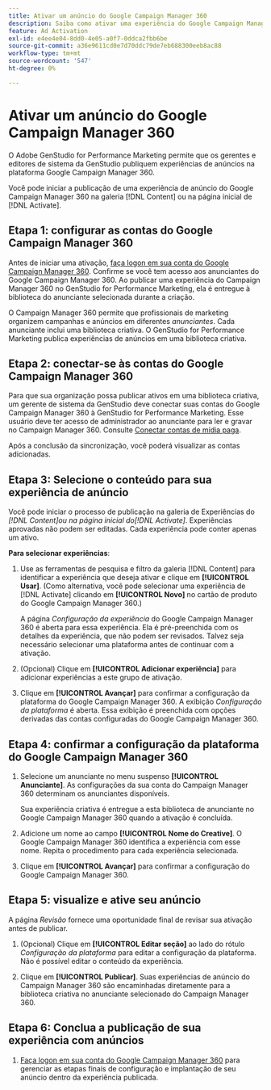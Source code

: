 ```yaml
---
title: Ativar um anúncio do Google Campaign Manager 360
description: Saiba como ativar uma experiência do Google Campaign Manager 360.
feature: Ad Activation
exl-id: e4ee4e04-8dd0-4e05-a0f7-0ddca2fbb6be
source-git-commit: a36e9611cd0e7d70ddc79de7eb688300eeb8ac88
workflow-type: tm+mt
source-wordcount: '547'
ht-degree: 0%

---
```


# Ativar um anúncio do Google Campaign Manager 360

O Adobe GenStudio for Performance Marketing permite que os gerentes e editores de sistema da GenStudio publiquem experiências de anúncios na plataforma Google Campaign Manager 360.

Você pode iniciar a publicação de uma experiência de anúncio do Google Campaign Manager 360 na galeria [!DNL Content] ou na página inicial de [!DNL Activate].

## Etapa 1: configurar as contas do Google Campaign Manager 360

Antes de iniciar uma ativação, [faça logon em sua conta do Google Campaign Manager 360](https://campaignmanager.google.com). Confirme se você tem acesso aos anunciantes do Google Campaign Manager 360. Ao publicar uma experiência do Campaign Manager 360 no GenStudio for Performance Marketing, ela é entregue à biblioteca do anunciante selecionada durante a criação.

O Campaign Manager 360 permite que profissionais de marketing organizem campanhas e anúncios em diferentes _anunciantes_. Cada anunciante inclui uma biblioteca criativa. O GenStudio for Performance Marketing publica experiências de anúncios em uma biblioteca criativa.

## Etapa 2: conectar-se às contas do Google Campaign Manager 360

Para que sua organização possa publicar ativos em uma biblioteca criativa, um gerente de sistema da GenStudio deve conectar suas contas do Google Campaign Manager 360 à GenStudio for Performance Marketing. Esse usuário deve ter acesso de administrador ao anunciante para ler e gravar no Campaign Manager 360. Consulte [Conectar contas de mídia paga](/help/user-guide/connectors/connect-channel.md).

Após a conclusão da sincronização, você poderá visualizar as contas adicionadas.

## Etapa 3: Selecione o conteúdo para sua experiência de anúncio

Você pode iniciar o processo de publicação na galeria de Experiências do _[!DNL Content]_ou na página inicial do_[!DNL Activate]_. Experiências aprovadas não podem ser editadas. Cada experiência pode conter apenas um ativo.

**Para selecionar experiências**:

1. Use as ferramentas de pesquisa e filtro da galeria [!DNL Content] para identificar a experiência que deseja ativar e clique em **[!UICONTROL Usar]**. (Como alternativa, você pode selecionar uma experiência de [!DNL Activate] clicando em **[!UICONTROL Novo]** no cartão de produto do Google Campaign Manager 360.)

   A página _Configuração da experiência_ do Google Campaign Manager 360 é aberta para essa experiência. Ela é pré-preenchida com os detalhes da experiência, que não podem ser revisados. Talvez seja necessário selecionar uma plataforma antes de continuar com a ativação.

1. (Opcional) Clique em **[!UICONTROL Adicionar experiência]** para adicionar experiências a este grupo de ativação.

1. Clique em **[!UICONTROL Avançar]** para confirmar a configuração da plataforma do Google Campaign Manager 360.
A exibição _Configuração da plataforma_ é aberta. Essa exibição é preenchida com opções derivadas das contas configuradas do Google Campaign Manager 360.

## Etapa 4: confirmar a configuração da plataforma do Google Campaign Manager 360

1. Selecione um anunciante no menu suspenso **[!UICONTROL Anunciante]**. As configurações da sua conta do Campaign Manager 360 determinam os anunciantes disponíveis.

   Sua experiência criativa é entregue a esta biblioteca de anunciante no Google Campaign Manager 360 quando a ativação é concluída.

1. Adicione um nome ao campo **[!UICONTROL Nome do Creative]**. O Google Campaign Manager 360 identifica a experiência com esse nome.
Repita o procedimento para cada experiência selecionada.

1. Clique em **[!UICONTROL Avançar]** para confirmar a configuração do Google Campaign Manager 360.

## Etapa 5: visualize e ative seu anúncio

A página _Revisão_ fornece uma oportunidade final de revisar sua ativação antes de publicar.

1. (Opcional) Clique em **[!UICONTROL Editar seção]** ao lado do rótulo _Configuração da plataforma_ para editar a configuração da plataforma. Não é possível editar o conteúdo da experiência.

1. Clique em **[!UICONTROL Publicar]**.
Suas experiências de anúncio do Campaign Manager 360 são encaminhadas diretamente para a biblioteca criativa no anunciante selecionado do Campaign Manager 360.

## Etapa 6: Conclua a publicação de sua experiência com anúncios

1. [Faça logon em sua conta do Google Campaign Manager 360](https://campaignmanager.google.com) para gerenciar as etapas finais de configuração e implantação de seu anúncio dentro da experiência publicada.
